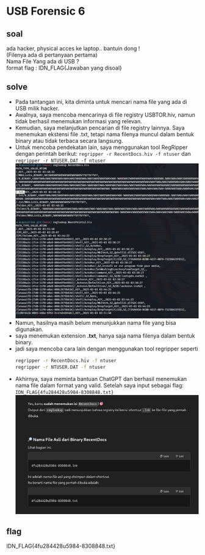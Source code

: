 # USB Forensic 6
## soal
ada hacker, physical acces ke laptop.. bantuin dong ! \
(Filenya ada di pertanyaan pertama) \
Nama File Yang ada di USB ? \
format flag : IDN_FLAG{Jawaban yang disoal}

## solve
- Pada tantangan ini, kita diminta untuk mencari nama file yang ada di USB milik hacker.
- Awalnya, saya mencoba mencarinya di file registry USBTOR.hiv, namun tidak berhasil menemukan informasi yang relevan.
- Kemudian, saya melanjutkan pencarian di file registry lainnya. Saya menemukan ekstensi file .txt, tetapi nama filenya muncul dalam bentuk binary atau tidak terbaca secara langsung.
- Untuk mencoba pendekatan lain, saya menggunakan tool RegRipper dengan perintah berikut: ```regripper -r RecentDocs.hiv -f ntuser``` dan ```regripper -r NTUSER.DAT -f ntuser```
  ![alt text](images/a/image-1.png)
- Namun, hasilnya masih belum menunjukkan nama file yang bisa digunakan.
- saya menemukan extension **.txt**, hanya saja nama filenya dalam bentuk binary.
- jadi saya mencoba cara lain dengan menggunakan tool regripper seperti
  ```bash
  regripper -r RecentDocs.hiv -f ntuser
  regripper -r NTUSER.DAT -f ntuser
  ``` 
- Akhirnya, saya meminta bantuan ChatGPT dan berhasil menemukan nama file dalam format yang valid. Setelah saya input sebagai flag: ```IDN_FLAG{4fu284428u5984-8308848.txt}```
  ![alt text](images/a/image-2.png)

## flag
IDN_FLAG{4fu284428u5984-8308848.txt}